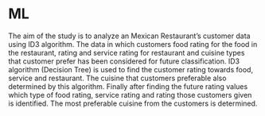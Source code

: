 # ML
The aim of the study is to analyze an Mexican Restaurant’s customer data using ID3 algorithm. The data in which customers food rating for the food in the restaurant, rating and service rating for restaurant and cuisine types that customer prefer has been considered for future classification. ID3 algorithm (Decision Tree) is used to find the customer rating towards food, service and restaurant. The cuisine that customers preferable also determined by this algorithm. Finally after finding the future rating values which type of food rating, service rating and rating those customers given is identified. The most preferable cuisine from the customers is determined.
